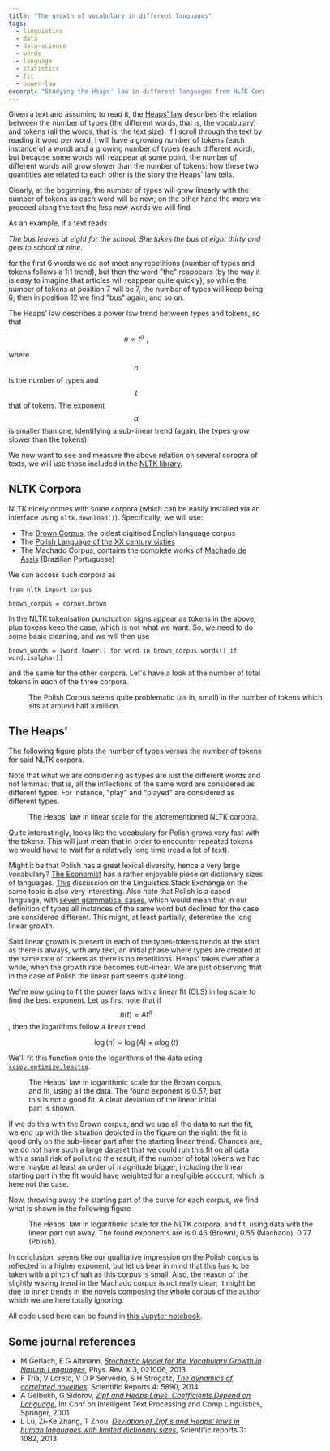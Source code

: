 ```yaml
---
title: "The growth of vocabulary in different languages"
tags:
  - linguistics
  - data
  - data-science
  - words
  - language
  - statistics
  - fit
  - power-law
excerpt: "Studying the Heaps' law in different languages from NLTK Corpora"
---
```


Given a text and assuming to read it, the [Heaps' law](https://en.wikipedia.org/wiki/Heaps'_law) describes the relation between the number of types (the different words, that is, the vocabulary) and tokens (all the words, that is, the text size). If I scroll through the text by reading it word per word, I will have a growing number of tokens (each instance of a word) and a growing number of types (each different word), but because some words will reappear at some point, the number of different words will grow slower than the number of tokens: how these two quantities are related to each other is the story the Heaps' law tells.

Clearly, at the beginning, the number of types will grow linearly with the number of tokens as each word will be new; on the other hand the more we proceed along the text the less new words we will find.

As an example, if a text reads

_The bus leaves at eight for the school. She takes the bus at eight thirty and gets to school at nine._

for the first 6 words we do not meet any repetitions (number of types and tokens follows a 1:1 trend), but then the word "the" reappears (by the way it is easy to imagine that articles will reappear quite quickly), so while the number of tokens at position 7 will be 7, the number of types will keep being 6; then in position 12 we find "bus" again, and so on.

The Heaps' law describes a power law trend between types and tokens, so that

$$
n \propto t^\alpha \ ,
$$

where $$n$$ is the number of types and $$t$$ that of tokens. The exponent $$\alpha$$ is smaller than one, identifying a sub-linear trend (again, the types grow slower than the tokens).

We now want to see and measure the above relation on several corpora of texts, we will use those included in the [NLTK library](http://www.nltk.org).

## NLTK Corpora

NLTK nicely comes with some corpora (which can be easily installed via an interface using `nltk.download()`). Specifically, we will use:

* The [Brown Corpus](https://en.wikipedia.org/wiki/Brown_Corpus), the oldest digitised English language corpus
* The [Polish Language of the XX century sixties](http://www.tei-c.org/Activities/Projects/po01.xml)
* The Machado Corpus, contains the complete works of [Machado de Assis](https://en.wikipedia.org/wiki/Machado_de_Assis) (Brazilian Portuguese)

We can access such corpora as

```
from nltk import corpus

brown_corpus = corpus.brown
```

In the NLTK tokenisation punctuation signs appear as tokens in the above, plus tokens keep the case, which is not what we want. So, we need to do some basic cleaning, and we will then use

```
brown_words = [word.lower() for word in brown_corpus.words() if word.isalpha()]
```

and the same for the other corpora. Let's have a look at the number of total tokens in each of the three corpora.

<figure style="width: 600px" class="align-center">
  <img src="{{ site.url }}{{ site.posts_images_path }}num-tokens-nltk.svg" alt="">
  <figcaption>The Polish Corpus seems quite problematic (as in, small) in the number of tokens which sits at around half a million.</figcaption>
</figure>

## The Heaps'

The following figure plots the number of types versus the number of tokens for said NLTK corpora.

Note that what we are considering as types are just the different words and not lemmas: that is, all the inflections of the same word are considered as different types. For instance, "play" and "played" are considered as different types.

<figure style="width: 600px" class="align-center">
  <img src="{{ site.url }}{{ site.posts_images_path }}heaps-nltk-linear.svg" alt="">
  <figcaption>The Heaps' law in linear scale for the aforementioned NLTK corpora.</figcaption>
</figure>

Quite interestingly, looks like the vocabulary for Polish grows very fast with the tokens. This will just mean that in order to encounter repeated tokens we would have to wait for a relatively long time (read a lot of text).

Might it be that Polish has a great lexical diversity, hence a very large vocabulary? [The Economist](http://www.economist.com/blogs/johnson/2010/06/counting_words) has a rather enjoyable piece on dictionary sizes of languages. [This](http://linguistics.stackexchange.com/questions/3393/which-language-has-the-biggest-vocabulary) discussion on the Linguistics Stack Exchange on the same topic is also very interesting.
Also note that Polish is a cased language, with [seven grammatical cases](https://en.wikipedia.org/wiki/Polish_language), which would mean that in our definition of types all instances of the same word but declined for the case are considered different. This might, at least partially, determine the long linear growth.

Said linear growth is present in each of the types-tokens trends at the start as there is always, with any text, an initial phase where types are created at the same rate of tokens as there is no repetitions. Heaps' takes over after a while, when the growth rate becomes sub-linear. We are just observing that in the case of Polish the linear part seems quite long.

We're now going to fit the power laws with a linear fit (OLS) in log scale to find the best exponent. Let us first note that if $$n(t) = At^\alpha$$, then the logarithms follow a linear trend

$$
\log(n) = \log(A) + \alpha \log(t)
$$

We'll fit this function onto the logarithms of the data using [`scipy.optimize.leastsq`](https://docs.scipy.org/doc/scipy-0.18.1/reference/generated/scipy.optimize.leastsq.html).

<figure style="width: 400px" class="align-right">
  <img src="{{ site.url }}{{ site.posts_images_path }}heaps-log-brown-all.svg" alt="">
  <figcaption>The Heaps' law in logarithmic scale for the Brown corpus, and fit, using all the data. The found exponent is 0.57, but this is not a good fit. A clear deviation of the linear initial part is shown.</figcaption>
</figure>

If we do this with the Brown corpus, and we use all the data to run the fit, we end up with the situation depicted in the figure on the right: the fit is good only on the sub-linear part after the starting linear trend. Chances are, we do not have such a large dataset that we could run this fit on all data with a small risk of polluting the result; if the number of total tokens we had were maybe at least an order of magnitude bigger, including the linear starting part in the fit would have weighted for a negligible account, which is here not the case.

Now, throwing away the starting part of the curve for each corpus, we find what is shown in the following figure

<figure style="width: 600px" class="align-center">
  <img src="{{ site.url }}{{ site.posts_images_path }}heaps-log-nltk-cut.svg" alt="">
  <figcaption>The Heaps' law in logarithmic scale for the NLTK corpora, and fit, using data with the linear part cut away. The found exponents are is 0.46 (Brown), 0.55 (Machado), 0.77 (Polish).</figcaption>
</figure>

In conclusion, seems like our qualitative impression on the Polish corpus is reflected in a higher exponent, but let us bear in mind that this has to be taken with a pinch of salt as this corpus is small. Also, the reason of the slightly waving trend in the Machado corpus is not really clear; it might be due to inner trends in the novels composing the whole corpus of the author which we are here totally ignoring.

All code used here can be found in [this Jupyter notebook](http://nbviewer.jupyter.org/github.com/martinapugliese/the-talking-data/tree/master/quantifying-natural-languages/blob/master/Heaps%27s%20laws%20different%20languages.ipynb).


## Some journal references

* M Gerlach, E G Altmann, [*Stochastic Model for the Vocabulary Growth in Natural Languages*](http://journals.aps.org/prx/pdf/10.1103/PhysRevX.3.021006), Phys. Rev. X 3, 021006, 2013
* F Tria, V Loreto, V D P Servedio, S H Strogatz, [*The dynamics of correlated novelties*](http://www.nature.com/articles/srep05890), Scientific Reports 4: 5890, 2014
* A Gelbukh, G Sidorov, [*Zipf and Heaps Laws’ Coefficients Depend on Language*](http://www.cic.ipn.mx/~sidorov/Zipf_Springer.pdf), Int Conf on Intelligent Text Processing and Comp Linguistics, Springer, 2001
* L Lü, Zi-Ke Zhang, T Zhou. [*Deviation of Zipf's and Heaps' laws in human languages with limited dictionary sizes*](http://www.nature.com/articles/srep01082), Scientific reports 3: 1082, 2013
